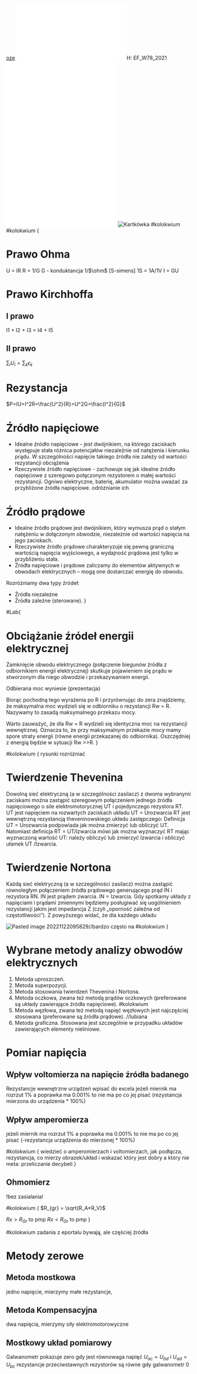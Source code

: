 [oze](https://oze.pwr.edu.pl//kursy/fizykacw/content/start/K-08.html)
![Wykład 7_8-2021](/Notatki/Semestr%201/Miernictwo%20w%20informatyce%20i%20telekomunikacji/Wyk%C5%82ady/Wyk%C5%82ad%206/Wyk%C5%82ad%207_8-2021.pdf)H: EF_W78_2021
![oczka](/Notatki/Semestr%201/Miernictwo%20w%20informatyce%20i%20telekomunikacji/Wyk%C5%82ady/Wyk%C5%82ad%206/oczka.pdf)
![polaczeniaR](/Notatki/Semestr%201/Miernictwo%20w%20informatyce%20i%20telekomunikacji/Wyk%C5%82ady/Wyk%C5%82ad%206/polaczeniaR.pdf)
![zrodla](/Notatki/Semestr%201/Miernictwo%20w%20informatyce%20i%20telekomunikacji/Wyk%C5%82ady/Wyk%C5%82ad%206/zrodla.pdf)
![Kartkówka](/Notatki/Semestr%201/Miernictwo%20w%20informatyce%20i%20telekomunikacji/Wyk%C5%82ady/Wyk%C5%82ad%206/Pasted%20image%2020221122091152.png) #kolokwium 
#kolokwium {
# Prawo Ohma
U = IR
R = 1/G
G - konduktancja 1/$\ohm$ \[S-simens\]
1S = 1A/1V
I = GU

# Prawo Kirchhoffa
## I prawo
I1 + I2 + I3 = I4 + I5
## II prawo
$\sum_i U_i = \sum_k \epsilon_k$ 

# Rezystancja
$P=IU=I^2R=\frac{U^2}{R}=U^2G=\frac{I^2}{G}$


# Źródło napięciowe
 - Idealne źródło napięciowe - jest dwójnikiem, na którego zaciskach występuje stała różnica potencjałów niezależnie od natężenia i kierunku prądu. W szczególności napięcie takiego źródła nie zależy od wartości rezystancji obciążenia
 - Rzeczywiste źródło napięciowe - zachowuje się jak idealne źródło napięciowe z szeregowo połączonym rezystorem o małej wartości rezystancji. Ogniwo elektryczne, baterię, akumulator można uważać za przybliżone źródła napięciowe.
odróżnianie ich

# Źródło prądowe 
- Idealne źródło prądowe jest dwójnikiem, który wymusza prąd o stałym natężeniu w dołączonym obwodzie, niezależnie od wartości napięcia na jego zaciskach.
- Rzeczywiste źródło prądowe charakteryzuje się pewną graniczną wartością napięcia wyjściowego, a wydajność prądowa jest tylko w przybliżeniu stała. 
- Źródła napięciowe i prądowe zaliczamy do elementów aktywnych w obwodach elektrycznych – mogą one dostarczać energię do obwodu. 


Rozróżniamy dwa typy źródeł: 
-  Źródła niezależne 
-  Źródła zależne (sterowane).
}

#Lab{
# Obciążanie źródeł energii elektrycznej 
Zamknięcie obwodu elektrycznego (połączenie biegunów źródła z odbiornikiem energii elektrycznej) skutkuje pojawieniem się prądu w stworzonym dla niego obwodzie i przekazywaniem energii. 

Odbierana moc wyniesie {prezentacja}

Biorąc pochodną tego wyrażenia po R i przyrównując do zera znajdziemy, że maksymalna moc wydzieli się w odbiorniku o rezystancji Rw = R. Nazywamy to zasadą maksymalnego przekazu mocy. 

Warto zauważyć, że dla Rw = R wydzieli się identyczna moc na rezystancji wewnętrznej. Oznacza to, że przy maksymalnym przekazie mocy mamy spore straty energii (równe energii przekazanej do odbiornika). Oszczędniej z energią będzie w sytuacji Rw >>R.
}

#kolokwium { rysunki rozróżniać
# Twierdzenie Thevenina
Dowolną sieć elektryczną (a w szczególności zasilacz) z dwoma wybranymi zaciskami można zastąpić szeregowym połączeniem jednego źródła napięciowego o sile elektromotorycznej UT i pojedynczego rezystora RT. UT jest napięciem na rozwartych zaciskach układu UT = Urozwarcia RT jest wewnętrzną rezystancją theveninowskiego układu zastępczego: Definicja UT = Urozwarcia podpowiada jak można zmierzyć lub obliczyć UT. Natomiast definicja RT = UT/Izwarcia mówi jak można wyznaczyć RT mając wyznaczoną wartość UT: należy obliczyć lub zmierzyć Izwarcia i obliczyć ułamek UT /Izwarcia.

# Twierdzenie Nortona
Każdą sieć elektryczną (a w szczególności zasilacz) można zastąpić równoległym połączeniem źródła prądowego generującego prąd IN i rezystora RN. IN jest prądem zwarcia. IN = Izwarcia. Gdy spotkamy układy z napięciami i prądami zmiennymi będziemy posługiwać się uogólnieniem rezystancji jakim jest impedancja Z (czyli „oporność zależna od częstotliwości”). Z powyższego widać, że dla każdego układu


![Pasted image 20221122095829](/Notatki/Semestr%201/Miernictwo%20w%20informatyce%20i%20telekomunikacji/Wyk%C5%82ady/Wyk%C5%82ad%206/Pasted%20image%2020221122095829.png)//bardzo często na #kolokwium 
}

# Wybrane metody analizy obwodów elektrycznych


1. Metoda uproszczeń. 
2. Metoda superpozycji. 
3. Metoda stosowania twierdzeń Thevenina i Nortona. 
4. Metoda oczkowa, zwana też metodą prądów oczkowych (preferowane są układy zawierające źródła napięciowe). #kolokwium 
5. Metoda węzłowa, zwana też metodą napięć węzłowych jest najczęściej stosowana (preferowane są źródła prądowe).  //lubiana
6. Metoda graficzna. Stosowana jest szczególnie w przypadku układów zawierających elementy nieliniowe.

# Pomiar napięcia

## Wpływ voltomierza na napięcie źródła badanego
Rezystancje wewnętrzne urządzeń wpisać do excela
jeżeli miernik ma rozrzut 1% a poprawka ma 0.001% to nie ma po co jej pisać (rezystancja mierzona do urządzenia \* 100%)

## Wpływ amperomierza
jeżeli miernik ma rozrzut 1% a poprawka ma 0.001% to nie ma po co jej pisać (-rezystancja urządzenia do mierzonej \* 100%)

#kolokwium {
	wiedzieć o amperomierzach i voltomierzach, jak podłącza, rezystancja, co mierzy
	obrazek/układ i wskazać który jest dobry a który nie
	meta: 
	przeliczanie decybeli
}

## Ohmomierz
!bez zasialania!

#kolokwium {
$R_{gr} = \sqrt{R_A*R_V}$

$Rx>R_{Gr}$ to pmp
$Rx<R_{Gr}$ to pmp
}

#kolokwium zadania z eportalu bywają, ale częściej źródła

# Metody zerowe
## Metoda mostkowa
jedno napięcie, mierzymy małe rezystancje, 

## Metoda Kompensacyjna
dwa napięcia, mierzymy siły elektromotorowyczne

## Mostkowy układ pomiarowy
Galwanometr pokazuje zero gdy jest równowaga napięć
$U_{ac} = U_{bd}$ i $U_{ad} = U_{bc}$
rezystancje przeciwstawnych rezystorów są równe gdy galwanometr 0
